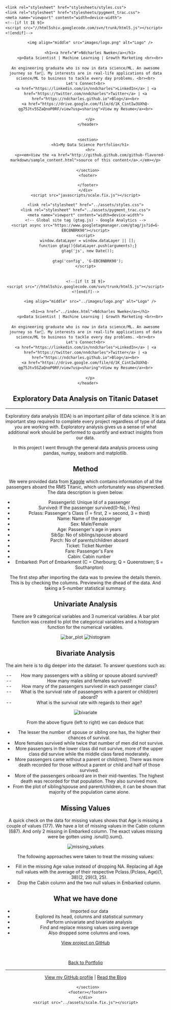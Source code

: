 <!doctype html>
<html>
  <head>
    <meta charset="utf-8">
    <meta http-equiv="X-UA-Compatible" content="chrome=1">
    <title>Ndcharles Nweke Data Portfolio</title>

    <link rel="stylesheet" href="stylesheets/styles.css">
    <link rel="stylesheet" href="stylesheets/pygment_trac.css">
    <meta name="viewport" content="width=device-width">
    <!--[if lt IE 9]>
    <script src="//html5shiv.googlecode.com/svn/trunk/html5.js"></script>
    <![endif]-->
  </head>
  <body>
    <div class="wrapper">
      <header>

        <img align="middle" src="images/logo.png" alt="Logo" />

        <h1><a href="#">Ndcharles Nweke</a></h1>
        <p>Data Scientist | Machine Learning | Growth Marketing <br><br>

    An engineering graduate who is now in data science/ML. An awesome journey so far🙌. My interests are in real-life applications of data science/ML to business to tackle every day problems. <br><br>
    Let's Connect<br>
    <a href="https://linkedin.com/in/nndcharles">LinkedIn</a> | <a href="https://twitter.com/nndcharles">Twitter</a> | <a href="https://ndcharles.github.io">Blog</a><br>
    <a href="https://drive.google.com/file/d/1K_CintIw3UXhQ-qg75Jtv5SZaQnoP0RF/view?usp=sharing">View my Resume</a><br>
    
		</p>
      </header>


      <section>
        <h1>My Data Science Portfolio</h1>
		<hr>
        <p><em>View the <a href="http://github.github.com/github-flavored-markdown/sample_content.html">source of this content</a>.</em></p>

      </section>
      <footer>
<!--        <p><small>Hosted on GitHub Pages &mdash; Theme by <a href="https://github.com/orderedlist">orderedlist</a></small></p>
-->
      </footer>
    </div>
    <script src="javascripts/scale.fix.js"></script>
  </body>
</html>




<!-- Project pages  -->
<!doctype html>
<html>
  <head>
    <meta charset="utf-8">
    <meta http-equiv="X-UA-Compatible" content="chrome=1">
    <title>Ndcharles Nweke Data Portfolio</title>

    <link rel="stylesheet" href="../assets/styles.css">
    <link rel="stylesheet" href="../assets/pygment_trac.css">
    <meta name="viewport" content="width=device-width">
	<!-- Global site tag (gtag.js) - Google Analytics -->
	<script async src="https://www.googletagmanager.com/gtag/js?id=G-EBC8NBRK90"></script>
	<script>
	  window.dataLayer = window.dataLayer || [];
	  function gtag(){dataLayer.push(arguments);}
	  gtag('js', new Date());

	  gtag('config', 'G-EBC8NBRK90');
	</script>


	<!--[if lt IE 9]>
    <script src="//html5shiv.googlecode.com/svn/trunk/html5.js"></script>
    <![endif]-->
  </head>
  <body>
    <div class="wrapper">
      <header>

        <img align="middle" src="../images/logo.png" alt="Logo" />

        <h1><a href="../index.html">Ndcharles Nweke</a></h1>
        <p>Data Scientist | Machine Learning | Growth Marketing <br><br>

    An engineering graduate who is now in data science/ML. An awesome journey so far🙌. My interests are in real-life applications of data science/ML to business to tackle every day problems. <br><br>
    Let's Connect<br>
    <a href="https://linkedin.com/in/nndcharles">LinkedIn</a> | <a href="https://twitter.com/nndcharles">Twitter</a> | <a href="https://ndcharles.github.io">Blog</a><br>
    <a href="https://drive.google.com/file/d/1K_CintIw3UXhQ-qg75Jtv5SZaQnoP0RF/view?usp=sharing">View my Resume</a><br>
    
		</p>
      </header>


   <section>
     <h1>Exploratory Data Analysis on Titanic Dataset</h1>
<hr>
<p>Exploratory data analysis (EDA) is an important pillar of data science. It is an important step required to complete every project regardless of type of data you are working with. Exploratory analysis gives us a sense of what additional work should be performed to quantify and extract insights from our data.</p>

<p>In this project I went through the general data analysis process using pandas, numpy, seaborn and matplotlib.</p>

<h2> Method</h2>
<p>We were provided data from <a href="https://www.kaggle.com/c/titanic/data">Kaggle</a> which contains information of all the passengers aboard the RMS Titanic, which unfortunately was shipwrecked. The data description is given below:</p>
<ul>
<li> Passengerld: Unique Id of a passenger</li>
<li> Survived: If the passenger survived(0-No, l-Yes)</li>
<li> Pclass: Passenger's Class (1 = first, 2 = second, 3 = third)</li>
<li> Name: Name of the passenger</li>
<li> Sex: Male/Female</li>
<li> Age: Passenger's age in years</li>
<li> SibSp: No of siblings/spouse aboard</li>
<li> Parch: No of parents/children aboard</li>
<li> Ticket: Ticket Number</li>
<li> Fare: Passenger's Fare</li>
<li> Cabin: Cabin nunber</li>
<li> Embarked: Port of Embarkment (C = Cherbourg; Q = Queenstown; S = Southanpton)</li>
</ul>

<p>The first step after importing the data was to preview the details therein. This is by checking the columns. Previewing the dhead of the data. And taking a 5-number statistical summary.</p>

<h2>Univariate Analysis</h2>
<p>There are 9 categorical variables and 3 numerical variables. A bar plot function was created to plot the categorical variables and a histogram function for the numerical variables.</p>

<img src="../images/barplot.jpg" alt="bar_plot"/>

<img src="../images/hist.jpg" alt="histogram"/>

<br>

<h2>Bivariate Analysis</h2>
<p>The aim here is to dig deeper into the dataset. To answer questions such as:</p>
<ul style="list-style-type: '-- ';">
<li> How many passengers with a sibling or spouse aboard survived?</li>
<li> How many males and females survived?</li>
<li> How many of the passengers survived in each passenger class?</li>
<li> What is the survival rate of passengers with a parent or child(ren) aboard?</li>
<li> What is the survival rate with regards to their age?</li>
</ul>

<img src="../images/bivariate.jpg" alt="bivariate"/>

<p>From the above figure (left to right) we can deduce that:</p>
<ul>
<li> The lesser the number of spouse or sibling one has, the higher their chances of survival.</li>
<li> More females survived while twice that number of men did not survive.</li>
<li> More passengers in the lower class did not survive, more of the upper class did survive while the middle class fared moderately. </li>
<li> More passengers came without a parent or child(ren). There was more death recorded for those without a parent or child and half of those survived.</li> 
<li> More of the passengers onboard are in their mid-twenties. The highest death was recorded for that population. They also survived more.</li>
<li> From the plot of sibling/spouse and parent/children, it can be shown that majority of the population came alone. </li>
</ul>

<h2>Missing Values</h2>
<p>A quick check on the data for missing values shows that Age is missing a couple of values (177). We have a lot of missing values in the Cabin column (687). And only 2 missing in Embarked column. The exact values missing were be gotten using .isnull().sum().</p>

<img src="../images/missing.jpg" alt="missing_values"/>

<p>The following approaches were taken to treat the missing values:</p>
<ul>
<li> Fill in the missing Age value instead of dropping NA. Replacing all Age null values with the average of their respective Pclass.(Pclass, Age)(1, 38)(2, 29)(3, 25).</li>
<li> Drop the Cabin column and the two null values in Embarked column.</li>
</ul>

<h2> What we have done</h2>
<ul>
<li> Imported our data</li>
<li> Explored its head, columns and statistical summary</li>
<li> Perform univariate and bivariate analysis</li>
<li> Find and replace missing values using average</li>
<li> Also dropped some columns and rows.</li>
</ul>

<p><a href="https://github.com/ndcharles/SGA08_DATASCI/blob/master/titanic_dataset.ipynb">View project on GitHub</a></p>

<br>
<p><a href="../index.html">Back to Portfolio</a></p> 
<hr>
<a href="https://www.github.com/ndcharles">View my GitHub profile</a> | <a href="https://www.ndcharles.github.io">Read the Blog</a>

      </section>
      <footer></footer>
    </div>
    <script src="../assets/scale.fix.js"></script>
  </body>
</html>


